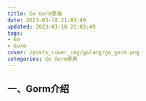 ```yaml
---
title: Go Gorm使用
date: 2023-03-18 21:03:49
updated: 2023-03-18 21:03:49
tags: 
- Go
- Gorm
cover: /posts_cover_img/golang/go_gorm.png
categories: Go Gorm使用
---
```


## 一、Gorm介绍

